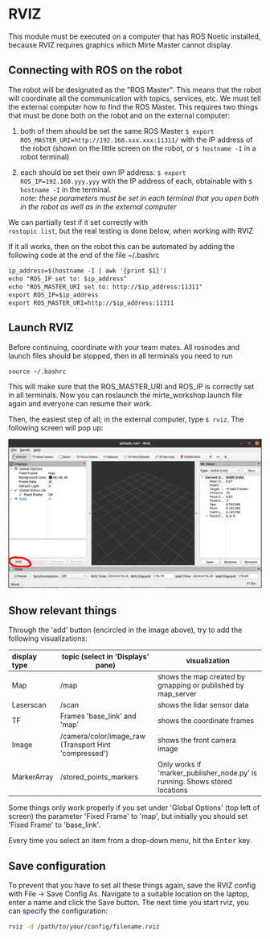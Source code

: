 # RVIZ

This module must be executed on a computer that has ROS Noetic installed, because RVIZ requires graphics which Mirte Master cannot display.

## Connecting with ROS on the robot
The robot will be designated as the "ROS Master". This means that the robot will coordinate all the communication with topics, services, etc. We must tell the external computer how to find the ROS Master. This requires two things that must be done both on the robot and on the external computer:  

1. both of them should be set the same ROS Master
`$ export ROS_MASTER_URI=http://192.168.xxx.xxx:11311/` with the IP address of the robot (shown on the little screen on the robot, or `$ hostname -I` in a robot terminal)  

2. each should be set their own IP address:
`$ export ROS_IP=192.168.yyy.yyy` with the IP address of each, obtainable with `$ hostname -I` in the terminal.  
*note: these parameters must be set in each terminal that you open both in the robot as well as in the external computer*

We can partially test if it set correctly with  
`rostopic list`, but the real testing is done below, when working with RVIZ

If it all works, then on the robot this can be automated by adding the following code at the end of the file ~/.bashrc

```
ip_address=$(hostname -I | awk '{print $1}')
echo "ROS_IP set to: $ip_address"
echo "ROS_MASTER_URI set to: http://$ip_address:11311"
export ROS_IP=$ip_address
export ROS_MASTER_URI=http://$ip_address:11311
```

## Launch RVIZ
Before continuing, coordinate with your team mates. All rosnodes and launch files should be stopped, then in all terminals you need to run

```
source ~/.bashrc
```

This will make sure that the ROS_MASTER_URI and ROS_IP is correctly set in all terminals. Now you can roslaunch the mirte_workshop.launch file again and everyone can resume their work.

Then, the easiest step of all; in the external computer, type `$ rviz`. The following screen will pop up:

![Empty RVIZ screen](./empty_rviz.png)  

## Show relevant things
Through the 'add' button (encircled in the image above), try to add the following visualizations:

| display type | topic (select in 'Displays' pane) | visualization |
|:-------------|-----------------------------------|---------------|
| Map | /map | shows the map created by gmapping or published by map_server |
| Laserscan | /scan | shows the lidar sensor data |
| TF | Frames 'base_link' and 'map' | shows the coordinate frames |
| Image | /camera/color/image_raw (Transport Hint 'compressed') | shows the front camera image |
| MarkerArray | /stored_points_markers | Only works if 'marker_publisher_node.py' is running. Shows stored locations

Some things only work properly if you set under 'Global Options' (top left of screen) the parameter 'Fixed Frame' to 'map', but initially you should set 'Fixed Frame' to 'base_link'.

Every time you select an item from a drop-down menu, hit the <kbd>Enter</kbd> key.

## Save configuration
To prevent that you have to set all these things again, save the RVIZ config with File -> Save Config As. Navigate to a suitable location on the laptop, enter a name and click the Save button. The next time you start rviz, you can specify the configuration:

```bash
rviz -d /path/to/your/config/filename.rviz
```

